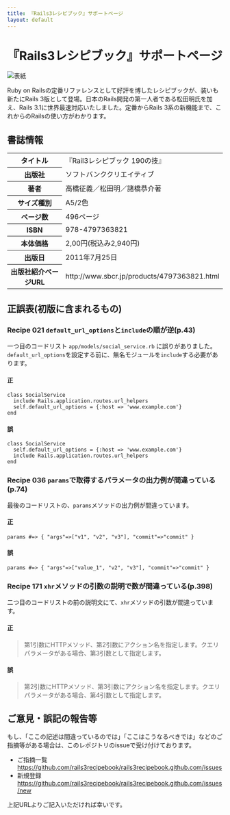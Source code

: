 ```yaml
---
title: 『Rails3レシピブック』サポートページ
layout: default
---
```


『Rails3レシピブック』サポートページ
====================================

![表紙](http://www.sbcr.jp/img/t/4797363821_01.jpg)

Ruby on Railsの定番リファレンスとして好評を博したレシピブックが、装いも新たにRails 3版として登場。日本のRails開発の第一人者である松田明氏を加え、Rails 3.1に世界最速対応いたしました。定番からRails 3系の新機能まで、これからのRailsの使い方がわかります。

書誌情報
--------

<table>
 <tr>
  <th>タイトル</th><td>『Rail3レシピブック 190の技』</td>
 </tr><tr>
  <th>出版社</th><td>ソフトバンククリエイティブ</td>
 </tr><tr>
  <th>著者</th><td>高橋征義／松田明／諸橋恭介著</td>
 </tr><tr>
  <th>サイズ種別</th><td>A5/2色</td>
 </tr><tr>
  <th>ページ数</th><td>496ページ</td>
 </tr><tr>
  <th>ISBN</th><td>978-4797363821</td>
 </tr><tr>
  <th>本体価格</th><td>2,00円(税込み2,940円)</td>
 </tr><tr>
  <th>出版日</th><td>2011年7月25日</td>
 </tr><tr>
  <th>出版社紹介ページURL</th><td>http://www.sbcr.jp/products/4797363821.html</td>
 </tr>
</table>

正誤表(初版に含まれるもの)
---------------------------

### Recipe 021 `default_url_options`と`include`の順が逆(p.43)

一つ目のコードリスト `app/models/social_service.rb` に誤りがありました。
`default_url_options`を設定する前に、無名モジュールを`include`する必要があります。

#### 正

    class SocialService
      include Rails.application.routes.url_helpers
      self.default_url_options = {:host => 'www.example.com'}
    end

#### 誤

    class SocialService
      self.default_url_options = {:host => 'www.example.com'}
      include Rails.application.routes.url_helpers
    end

### Recipe 036 `params`で取得するパラメータの出力例が間違っている(p.74)

最後のコードリストの、`params`メソッドの出力例が間違っています。

#### 正

    params #=> { "args"=>["v1", "v2", "v3"], "commit"=>"commit" }

#### 誤

    params #=> { "args"=>["value_1", "v2", "v3"], "commit"=>"commit" }

### Recipe 171 `xhr`メソッドの引数の説明で数が間違っている(p.398)

二つ目のコードリストの前の説明文にて、`xhr`メソッドの引数が間違っています。

#### 正

> 第1引数にHTTPメソッド、第2引数にアクション名を指定します。クエリパラメータがある場合、第3引数として指定します。

#### 誤

> 第2引数にHTTPメソッド、第3引数にアクション名を指定します。クエリパラメータがある場合、第4引数として指定します。


ご意見・誤記の報告等
--------------------

もし、「ここの記述は間違っているのでは」「ここはこうなるべきでは」などのご指摘等がある場合は、このレポジトリのissueで受け付けております。

- ご指摘一覧 https://github.com/rails3recipebook/rails3recipebook.github.com/issues
- 新規登録 https://github.com/rails3recipebook/rails3recipebook.github.com/issues/new

上記URLよりご記入いただければ幸いです。

